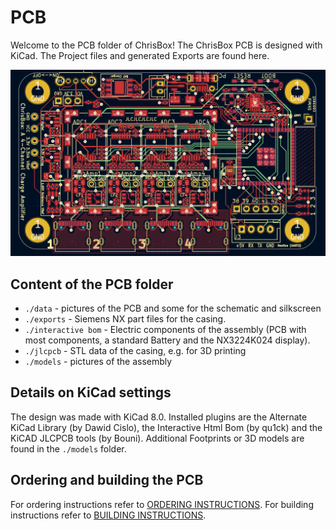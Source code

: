 # PCB

Welcome to the PCB folder of ChrisBox!
The ChrisBox PCB is designed with KiCad. The Project files and generated Exports are found here.

![Screenshot of a ChrisBox Assembly](/PCB/data/PCB_screenshot.png)

## Content of the PCB folder

- `./data` - pictures of the PCB and some for the schematic and silkscreen
- `./exports` - Siemens NX part files for the casing.
- `./interactive bom` - Electric components of the assembly (PCB with most components, a standard Battery and the NX3224K024 display). 
- `./jlcpcb` - STL data of the casing, e.g. for 3D printing
- `./models` - pictures of the assembly

## Details on KiCad settings

The design was made with KiCad 8.0. Installed plugins are the Alternate KiCad Library (by Dawid Cislo), the Interactive Html Bom (by qu1ck) and the KiCAD JLCPCB tools (by Bouni).
Additional Footprints or 3D models are found in the `./models` folder.

## Ordering and building the PCB

For ordering instructions refer to [ORDERING INSTRUCTIONS](/ORDERING_INSTRUCTIONS.md).
For building instructions refer to [BUILDING INSTRUCTIONS](/BUILDING_INSTRUCTIONS.md).
